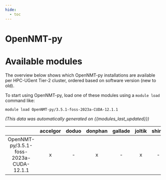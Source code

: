 ```yaml
---
hide:
  - toc
---
```


OpenNMT-py
==========

# Available modules


The overview below shows which OpenNMT-py installations are available per HPC-UGent Tier-2 cluster, ordered based on software version (new to old).

To start using OpenNMT-py, load one of these modules using a `module load` command like:

```shell
module load OpenNMT-py/3.5.1-foss-2023a-CUDA-12.1.1
```

*(This data was automatically generated on {{modules_last_updated}})*  

| |accelgor|doduo|donphan|gallade|joltik|shinx|skitty|
| :---: | :---: | :---: | :---: | :---: | :---: | :---: | :---: |
|OpenNMT-py/3.5.1-foss-2023a-CUDA-12.1.1|x|-|x|-|x|-|-|
